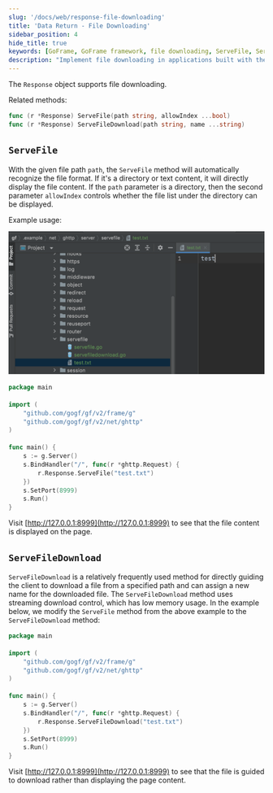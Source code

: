 ```yaml
---
slug: '/docs/web/response-file-downloading'
title: 'Data Return - File Downloading'
sidebar_position: 4
hide_title: true
keywords: [GoFrame, GoFrame framework, file downloading, ServeFile, ServeFileDownload, response file downloading, Go language, ghttp, server, streaming download]
description: "Implement file downloading in applications built with the GoFrame framework through the Response object. The ServeFile method can display file contents, while the ServeFileDownload method guides the client to download the specified file path, fully utilizing streaming download technology to reduce memory usage and improve performance."
---
```


The `Response` object supports file downloading.

Related methods:

```go
func (r *Response) ServeFile(path string, allowIndex ...bool)
func (r *Response) ServeFileDownload(path string, name ...string)
```

## `ServeFile`

With the given file path `path`, the `ServeFile` method will automatically recognize the file format. If it's a directory or text content, it will directly display the file content. If the `path` parameter is a directory, then the second parameter `allowIndex` controls whether the file list under the directory can be displayed.

Example usage:

![](/markdown/2bb757548c004e021cf802495fe8d2be.png)

```go
package main

import (
    "github.com/gogf/gf/v2/frame/g"
    "github.com/gogf/gf/v2/net/ghttp"
)

func main() {
    s := g.Server()
    s.BindHandler("/", func(r *ghttp.Request) {
        r.Response.ServeFile("test.txt")
    })
    s.SetPort(8999)
    s.Run()
}
```

Visit [http://127.0.0.1:8999](http://127.0.0.1:8999) to see that the file content is displayed on the page.

## `ServeFileDownload`

`ServeFileDownload` is a relatively frequently used method for directly guiding the client to download a file from a specified path and can assign a new name for the downloaded file. The `ServeFileDownload` method uses streaming download control, which has low memory usage. In the example below, we modify the `ServeFile` method from the above example to the `ServeFileDownload` method:

```go
package main

import (
    "github.com/gogf/gf/v2/frame/g"
    "github.com/gogf/gf/v2/net/ghttp"
)

func main() {
    s := g.Server()
    s.BindHandler("/", func(r *ghttp.Request) {
        r.Response.ServeFileDownload("test.txt")
    })
    s.SetPort(8999)
    s.Run()
}
```

Visit [http://127.0.0.1:8999](http://127.0.0.1:8999) to see that the file is guided to download rather than displaying the page content.